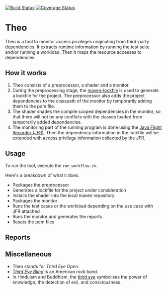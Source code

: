 [![Build Status][ci-shield]][ci-link]
[![Coverage Status][coverage-shield]][ci-link]

# Theo
Theo is a tool to monitor access privileges originating from third-party dependencies.
It extracts runtime information by running the test suite and/or running a workload. Then it maps the resource accesses 
to dependencies. 

## How it works

1. Theo consists of a preprocessor, a shader and a monitor. 
2. During the preprocessing stage, the [maven-lockfile](https://github.com/chains-project/maven-lockfile) is used to generate a lockfile for the project. The preprocessor also adds the project dependencies to the classpath of the monitor by temporarily adding them to the pom file.
3. The shader shades the compile scoped dependencies in the monitor, so that there will not be any conflicts with the classes loaded from temporarily added dependencies.
4. The monitoring part of the running program is done using the [Java Flight Recorder (JFR)](https://openjdk.org/jeps/328). Then the dependency information in the lockfile will be extended with access privilege information collected by the JFR.  

## Usage

To run the tool, execute the `run_workflow.sh`.

Here's a breakdown of what it does.

- Packages the preprocessor
- Generates a lockfile for the project under consideration
- Installs the shader into the local maven repository
- Packages the monitor
- Runs the test cases or the workload depending on the use case with JFR attached
- Runs the monitor and generates the reports
- Resets the pom files

## Reports

## Miscellaneous

- Theo stands for *Third Eye Open*. 
- *[Third Eye Blind](https://www.youtube.com/channel/UCHdCnspLnD7bgi_U6E44W6g)* is an American rock band.
- In Hinduism and Buddhism, the *[third eye](https://en.wikipedia.org/wiki/Third_eye)* symbolises the power of knowledge, the detection of evil, and consciousness. 

<!-- references -->

[ci-shield]: https://github.com/chains-project/theo/workflows/CI/badge.svg?branch=master
[ci-link]: https://github.com/chains-project/theo/actions
[coverage-shield]: https://github.com/chains-project/theo/blob/master/.github/badges/jacoco.svg